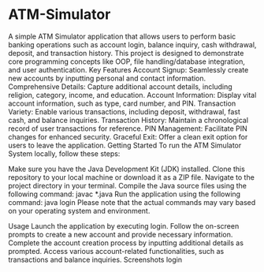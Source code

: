 # ATM-Simulator
A simple ATM Simulator application that allows users to perform basic banking operations such as account login, balance inquiry, cash withdrawal, deposit, and transaction history. This project is designed to demonstrate core programming concepts like OOP, file handling/database integration, and user authentication.
Key Features
Account Signup: Seamlessly create new accounts by inputting personal and contact information.
Comprehensive Details: Capture additional account details, including religion, category, income, and education.
Account Information: Display vital account information, such as type, card number, and PIN.
Transaction Variety: Enable various transactions, including deposit, withdrawal, fast cash, and balance inquiries.
Transaction History: Maintain a chronological record of user transactions for reference.
PIN Management: Facilitate PIN changes for enhanced security.
Graceful Exit: Offer a clean exit option for users to leave the application.
Getting Started
To run the ATM Simulator System locally, follow these steps:

Make sure you have the Java Development Kit (JDK) installed.
Clone this repository to your local machine or download it as a ZIP file.
Navigate to the project directory in your terminal.
Compile the Java source files using the following command:
javac *.java
Run the application using the following command:
java login
Please note that the actual commands may vary based on your operating system and environment.

Usage
Launch the application by executing login.
Follow the on-screen prompts to create a new account and provide necessary information.
Complete the account creation process by inputting additional details as prompted.
Access various account-related functionalities, such as transactions and balance inquiries.
Screenshots
login 
